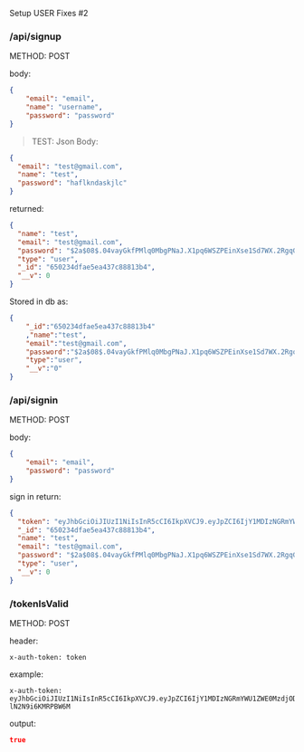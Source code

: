 Setup USER 
Fixes #2

### /api/signup

METHOD: POST

body:
```json
{
    "email": "email",
    "name": "username",
    "password": "password"
}
```

> TEST: 
Json Body: 
```json
{
  "email": "test@gmail.com",
  "name": "test",
  "password": "haflkndaskjlc"
}
```

returned: 
```json
{
  "name": "test",
  "email": "test@gmail.com",
  "password": "$2a$08$.04vayGkfPMlq0MbgPNaJ.X1pq6WSZPEinXse1Sd7WX.2RgqGewxi",
  "type": "user",
  "_id": "650234dfae5ea437c88813b4",
  "__v": 0
}
```

Stored in db as: 
```json
{
    "_id":"650234dfae5ea437c88813b4"
    ,"name":"test",
    "email":"test@gmail.com",
    "password":"$2a$08$.04vayGkfPMlq0MbgPNaJ.X1pq6WSZPEinXse1Sd7WX.2RgqGewxi",
    "type":"user",
    "__v":"0"
}
```



### /api/signin

METHOD: POST

body:
```json
{
    "email": "email",
    "password": "password"
}
```

sign in return:
```json
{
  "token": "eyJhbGciOiJIUzI1NiIsInR5cCI6IkpXVCJ9.eyJpZCI6IjY1MDIzNGRmYWU1ZWE0MzdjODg4MTNiNCIsImlhdCI6MTY5NDY0MzU2NX0.i1OmAldmVG5qxoI5ZhmXMyT9j2f-lN2N9i6KMRPBW6M",
  "_id": "650234dfae5ea437c88813b4",
  "name": "test",
  "email": "test@gmail.com",
  "password": "$2a$08$.04vayGkfPMlq0MbgPNaJ.X1pq6WSZPEinXse1Sd7WX.2RgqGewxi",
  "type": "user",
  "__v": 0
}
```


### /tokenIsValid

METHOD: POST

header:
```
x-auth-token: token
```

example: 
```
x-auth-token: eyJhbGciOiJIUzI1NiIsInR5cCI6IkpXVCJ9.eyJpZCI6IjY1MDIzNGRmYWU1ZWE0MzdjODg4MTNiNCIsImlhdCI6MTY5NDY0MzU2NX0.i1OmAldmVG5qxoI5ZhmXMyT9j2f-lN2N9i6KMRPBW6M
```

output:
```json
true
```


